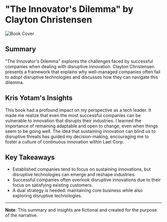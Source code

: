 # "The Innovator's Dilemma" by Clayton Christensen

![Book Cover](images/innovators-dilemma.jpg)

## Summary

"The Innovator's Dilemma" explores the challenges faced by successful companies when dealing with disruptive innovation. Clayton Christensen presents a framework that explains why well-managed companies often fail to adopt disruptive technologies and discusses how they can navigate this dilemma.

## Kris Yotam's Insights

This book had a profound impact on my perspective as a tech leader. It made me realize that even the most successful companies can be vulnerable to innovation that disrupts their industries. I learned the importance of remaining adaptable and open to change, even when things seem to be going well. The idea that sustaining innovation can blind us to disruptive threats has guided my decision-making, encouraging me to foster a culture of continuous innovation within Lael Corp.

## Key Takeaways

- Established companies tend to focus on sustaining innovations, but disruptive technologies can emerge and reshape industries.
- Successful companies often overlook disruptive innovations due to their focus on satisfying existing customers.
- A dual strategy is needed: maintaining core business while also exploring disruptive technologies.

---

**Note**: This summary and insights are fictional and created for the purpose of the narrative.
